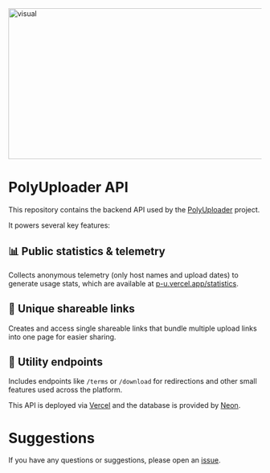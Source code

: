 <img width="1000" height="300" alt="visual" src="https://github.com/user-attachments/assets/cf6380fd-207e-4285-97be-7b6eac3500f6" />

# PolyUploader API

This repository contains the backend API used by the [PolyUploader](https://github.com/spel987/PolyUploader) project.

It powers several key features:

## 📊 Public statistics & telemetry
Collects anonymous telemetry (only host names and upload dates) to generate usage stats, which are available at [p-u.vercel.app/statistics](https://p-u.vercel.app/statistics).

## 🔗 Unique shareable links  
Creates and access single shareable links that bundle multiple upload links into one page for easier sharing.

## 🚀 Utility endpoints  
Includes endpoints like `/terms` or `/download` for redirections and other small features used across the platform.

This API is deployed via [Vercel](https://vercel.com) and the database is provided by [Neon](https://neon.com).


# Suggestions

If you have any questions or suggestions, please open an [issue](https://github.com/spel987/PolyUploader-API/issues).
